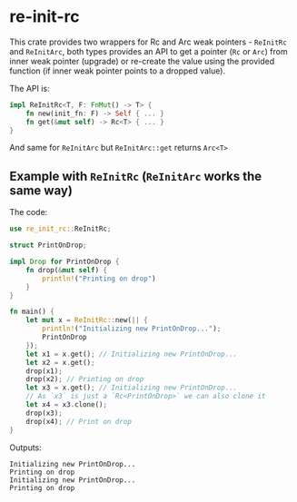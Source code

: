 # re-init-rc
This crate provides two wrappers for Rc and Arc weak pointers - `ReInitRc` and `ReInitArc`, both types provides an API to get a pointer (`Rc` or `Arc`) from inner weak pointer (upgrade) or re-create the value using the provided function (if inner weak pointer points to a dropped value).

The API is:
```rust
impl ReInitRc<T, F: FnMut() -> T> {
    fn new(init_fn: F) -> Self { ... }
    fn get(&mut self) -> Rc<T> { ... }
}
```
And same for `ReInitArc` but `ReInitArc::get` returns `Arc<T>`

## Example with `ReInitRc` (`ReInitArc` works the same way)
The code:
```rust
use re_init_rc::ReInitRc;

struct PrintOnDrop;

impl Drop for PrintOnDrop {
    fn drop(&mut self) {
        println!("Printing on drop")
    }
}

fn main() {
    let mut x = ReInitRc::new(|| {
        println!("Initializing new PrintOnDrop...");
        PrintOnDrop
    });
    let x1 = x.get(); // Initializing new PrintOnDrop...
    let x2 = x.get();
    drop(x1);
    drop(x2); // Printing on drop
    let x3 = x.get(); // Initializing new PrintOnDrop...
    // As `x3` is just a `Rc<PrintOnDrop>` we can also clone it
    let x4 = x3.clone();
    drop(x3);
    drop(x4); // Print on drop
}
```

Outputs:
```
Initializing new PrintOnDrop...
Printing on drop
Initializing new PrintOnDrop...
Printing on drop
```

